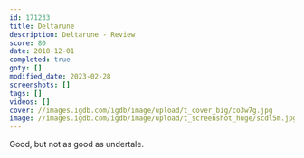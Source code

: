 ```yaml
---
id: 171233
title: Deltarune
description: Deltarune - Review
score: 80
date: 2018-12-01
completed: true
goty: []
modified_date: 2023-02-28
screenshots: []
tags: []
videos: []
cover: //images.igdb.com/igdb/image/upload/t_cover_big/co3w7g.jpg
image: //images.igdb.com/igdb/image/upload/t_screenshot_huge/scdl5m.jpg
---
```

Good, but not as good as undertale.